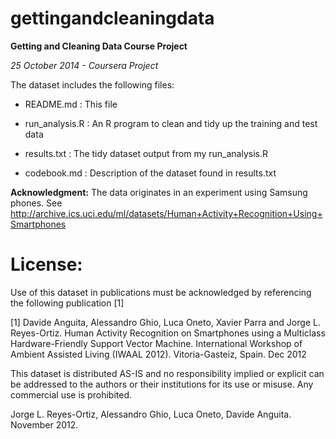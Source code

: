 gettingandcleaningdata
======================

**Getting and Cleaning Data Course Project**

*25 October 2014 - Coursera Project*

The dataset includes the following files:

 *  README.md      : This file

 *  run_analysis.R : An R program to clean and tidy up the training and test data

 *  results.txt    : The tidy dataset output from my run_analysis.R

 *  codebook.md    : Description of the dataset found in results.txt

**Acknowledgment:**
The data originates in an experiment using Samsung phones.
See 
http://archive.ics.uci.edu/ml/datasets/Human+Activity+Recognition+Using+Smartphones 

License:
========
Use of this dataset in publications must be acknowledged by referencing the following publication [1] 

[1] Davide Anguita, Alessandro Ghio, Luca Oneto, Xavier Parra and Jorge L. Reyes-Ortiz. Human Activity Recognition on Smartphones using a Multiclass Hardware-Friendly Support Vector Machine. International Workshop of Ambient Assisted Living (IWAAL 2012). Vitoria-Gasteiz, Spain. Dec 2012

This dataset is distributed AS-IS and no responsibility implied or explicit can be addressed to the authors or their institutions for its use or misuse. Any commercial use is prohibited.

Jorge L. Reyes-Ortiz, Alessandro Ghio, Luca Oneto, Davide Anguita. November 2012.